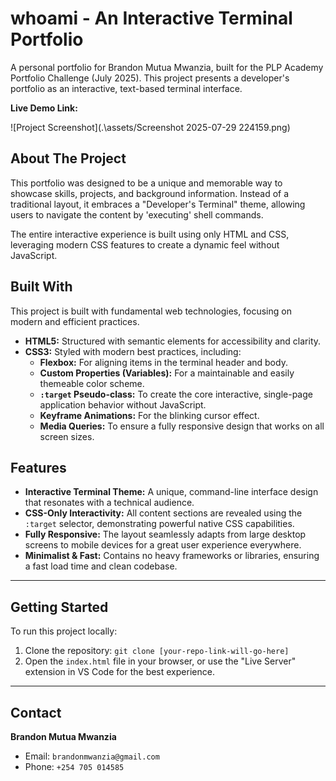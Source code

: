 # whoami - An Interactive Terminal Portfolio

A personal portfolio for Brandon Mutua Mwanzia, built for the PLP Academy Portfolio Challenge (July 2025). This project presents a developer's portfolio as an interactive, text-based terminal interface.

**Live Demo Link:** 

![Project Screenshot](.\assets/Screenshot 2025-07-29 224159.png) 

## About The Project

This portfolio was designed to be a unique and memorable way to showcase skills, projects, and background information. Instead of a traditional layout, it embraces a "Developer's Terminal" theme, allowing users to navigate the content by 'executing' shell commands. 

The entire interactive experience is built using only HTML and CSS, leveraging modern CSS features to create a dynamic feel without JavaScript.

## Built With

This project is built with fundamental web technologies, focusing on modern and efficient practices.

* **HTML5:** Structured with semantic elements for accessibility and clarity.
* **CSS3:** Styled with modern best practices, including:
    * **Flexbox:** For aligning items in the terminal header and body.
    * **Custom Properties (Variables):** For a maintainable and easily themeable color scheme.
    * **`:target` Pseudo-class:** To create the core interactive, single-page application behavior without JavaScript.
    * **Keyframe Animations:** For the blinking cursor effect.
    * **Media Queries:** To ensure a fully responsive design that works on all screen sizes.

## Features

-   **Interactive Terminal Theme:** A unique, command-line interface design that resonates with a technical audience.
-   **CSS-Only Interactivity:** All content sections are revealed using the `:target` selector, demonstrating powerful native CSS capabilities.
-   **Fully Responsive:** The layout seamlessly adapts from large desktop screens to mobile devices for a great user experience everywhere.
-   **Minimalist & Fast:** Contains no heavy frameworks or libraries, ensuring a fast load time and clean codebase.

---

## Getting Started

To run this project locally:
1. Clone the repository: `git clone [your-repo-link-will-go-here]`
2. Open the `index.html` file in your browser, or use the "Live Server" extension in VS Code for the best experience.

---

## Contact

**Brandon Mutua Mwanzia**
- Email: `brandonmwanzia@gmail.com`
- Phone: `+254 705 014585`
